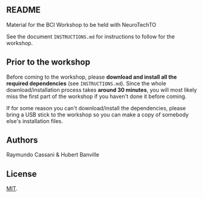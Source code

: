 ## README

Material for the BCI Workshop to be held with NeuroTechTO

See the document ```INSTRUCTIONS.md``` for instructions to follow for the workshop.

## Prior to the workshop

Before coming to the workshop, please **download and install all the required dependencies** (see ```INSTRUCTIONS.md```). Since the whole download/installation process takes **around 30 minutes**, you will most likely miss the first part of the workshop if you haven't done it before coming.

If for some reason you can't download/install the dependencies, please bring a USB stick to the workshop so you can make a copy of somebody else's installation files.

## Authors

Raymundo Cassani & Hubert Banville

## License
[MIT](http://opensource.org/licenses/MIT).
